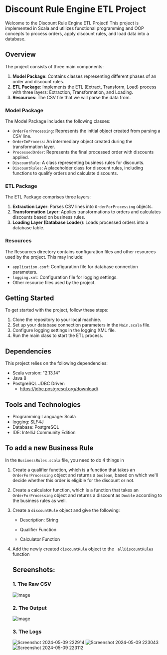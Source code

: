 # Discount Rule Engine ETL Project

Welcome to the Discount Rule Engine ETL Project! This project is implemented in Scala and utilizes functional programming and OOP concepts to process orders, apply discount rules, and load data into a database.

## Overview

The project consists of three main components:

1. **Model Package**: Contains classes representing different phases of an order and discount rules.
2. **ETL Package**: Implements the ETL (Extract, Transform, Load) process with three layers: Extraction, Transformation, and Loading.
3. **Resources**: The CSV file that we will parse the data from.

### Model Package

The Model Package includes the following classes:

- `OrderForProcessing`: Represents the initial object created from parsing a CSV line.
- `OrderInProcess`: An intermediary object created during the transformation layer.
- `ProcessedOrder`: Represents the final processed order with discounts applied.
- `DiscountRule`: A class representing business rules for discounts.
- `DiscountRules`: A placeholder class for discount rules, including functions to qualify orders and calculate discounts.

### ETL Package

The ETL Package comprises three layers:

1. **Extraction Layer**: Parses CSV lines into `OrderForProcessing` objects.
2. **Transformation Layer**: Applies transformations to orders and calculates discounts based on business rules.
3. **Loading Layer (Database Loader)**: Loads processed orders into a database table.

### Resources

The Resources directory contains configuration files and other resources used by the project. This may include:
- `application.conf`: Configuration file for database connection parameters.
- `logging.xml`: Configuration file for logging settings.
- Other resource files used by the project.

## Getting Started

To get started with the project, follow these steps:

1. Clone the repository to your local machine.
2. Set up your database connection parameters in the `Main.scala` file.
3. Configure logging settings in the logging XML file.
4. Run the main class to start the ETL process.

## Dependencies

This project relies on the following dependencies:
- Scala version: "2.13.14"
- Java 8
- PostgreSQL JDBC Driver:
  - https://jdbc.postgresql.org/download/

## Tools and Technologies

- Programming Language: Scala 
- logging: SLF4J 
- Database: PostgreSQL
- IDE: IntelliJ Community Edition



## To add a new Business Rule

In the ```BusinessRules.scala``` file, you need  to do 4 things in

1. Create a qualifier function, which is a function that takes an ```OrderForProcessing``` object and returns a ```boolean```, based on which we'll decide whether this order is eligible for the discount or not.

2. Create a calculator function,  which is a function that takes an ```OrderForProcessing``` object and returns a discount as ```Double``` according to the business rules as well.

3. Create a ```discountRule``` object and give the following:

   - Description: String

   - Qualifier Function

   - Calculator Function

4. Add the newly created  ```discountRule``` object to the ``` allDiscountRules``` function

   ## Screenshots:
   ### 1. The Raw CSV 
   ![image](https://github.com/Attia0079/DiscountRuleEngine/assets/90058837/84ef68d1-08e9-4538-bbf3-7fb693584938)

   ### 2. The Output
   ![image](https://github.com/Attia0079/DiscountRuleEngine/assets/90058837/31708dac-b479-470e-bb47-f89761344349)

   ### 3. The Logs
   ![Screenshot 2024-05-09 222914](https://github.com/Attia0079/DiscountRuleEngine/assets/90058837/a6dee5a2-f592-4ea9-ae38-f8124ff75858)
   ![Screenshot 2024-05-09 223043](https://github.com/Attia0079/DiscountRuleEngine/assets/90058837/e5868be3-4051-44c1-8bfc-a359582dc418)
   ![Screenshot 2024-05-09 223112](https://github.com/Attia0079/DiscountRuleEngine/assets/90058837/fa347d3d-a791-4e1a-86b4-b2d501c066a8)

